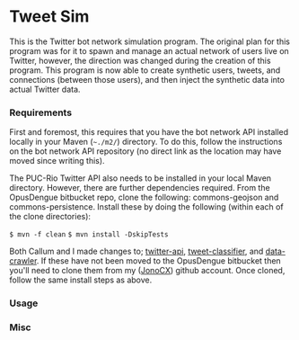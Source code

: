 # Tweet Sim

This is the Twitter bot network simulation program. The original plan for this program was for it to spawn and manage an actual network of users live on Twitter, however, the direction was changed during the creation of this program. This program is now able to create synthetic users, tweets, and connections (between those users), and then inject the synthetic data into actual Twitter data.

### Requirements
First and foremost, this requires that you have the bot network API installed locally in your Maven (`~./m2/`) directory. To do this, follow the instructions on the bot network API repository (no direct link as the location may have moved since writing this).

The PUC-Rio Twitter API also needs to be installed in your local Maven directory. However, there are further dependencies required. From the OpusDengue bitbucket repo, clone the following: commons-geojson and commons-persistence. Install these by doing the following (within each of the clone directories):

`$ mvn -f clean`
`$ mvn install -DskipTests`

Both Callum and I made changes to; [twitter-api](https://github.com/JonoCX/twitter-api), [tweet-classifier](https://github.com/JonoCX/tweets-classifier), and [data-crawler](https://github.com/JonoCX/tweet-sim-crawler). If these have not been moved to the OpusDengue bitbucket then you'll need to clone them from my ([JonoCX](https://github.com/JonoCX/)) github account. Once cloned, follow the same install steps as above.

### Usage

### Misc
